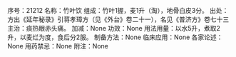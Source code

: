 序号：21212
名称：竹叶饮
组成：竹叶1握，麦1升（淘），地骨白皮3分。
出处：方出《延年秘录》引蒋孝璋方（见《外台》卷二十一），名见《普济方》卷七十三
主治：痰热眼赤头痛。
加减：None
功效：None
用法用量：以水5升，煮取2升，以麦烂为度，食后分2服。
制备方法：None
临床应用：None
各家论述：None
用药禁忌：None
附注：None
